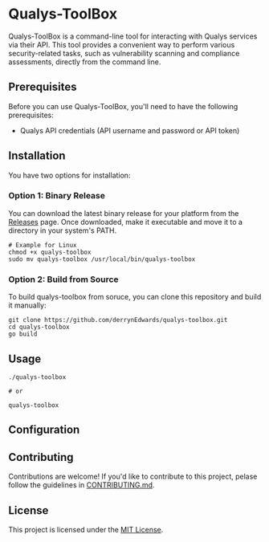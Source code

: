 # Qualys-ToolBox

Qualys-ToolBox is a command-line tool for interacting with Qualys services 
via their API. This tool provides a convenient way to perform various security-related
tasks, such as vulnerability scanning and compliance assessments, directly from
the command line.

## Prerequisites

Before you can use Qualys-ToolBox, you'll need to have the following prerequisites:  
- Qualys API credentials (API username and password or API token)

## Installation

You have two options for installation:

### Option 1: Binary Release

You can download the latest binary release for your platform from the
[Releases](https://github.com/derrynEdwards/qualys-toolbox/releases) page. Once downloaded, 
make it executable and move it to a directory in your system's PATH.

```shell
# Example for Linux
chmod +x qualys-toolbox
sudo mv qualys-toolbox /usr/local/bin/qualys-toolbox
```

### Option 2: Build from Source

To build qualys-toolbox from soruce, you can clone this repository and build it manually:  

```shell
git clone https://github.com/derrynEdwards/qualys-toolbox.git
cd qualys-toolbox
go build
```

## Usage

```shell
./qualys-toolbox

# or

qualys-toolbox
```

## Configuration

## Contributing

Contributions are welcome! If you'd like to contribute to this project, pelase follow the guidelines
in [CONTRIBUTING.md](CONTRIBUTING.md).

## License

This project is licensed under the [MIT License](LICENSE).